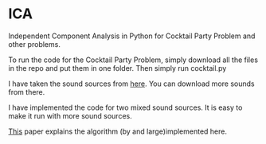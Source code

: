 # ICA
Independent Component Analysis in Python for Cocktail Party Problem and other problems.

To run the code for the Cocktail Party Problem, simply download all the files in the repo and put them in one folder. Then simply run cocktail.py

I have taken the sound sources from [here](http://research.ics.aalto.fi/ica/cocktail/cocktail_en.cgi). You can download more sounds from there. 

I have implemented the code for two mixed sound sources. It is easy to make it run with more sound sources.

[This](http://perso.telecom-paristech.fr/~Cardoso/Papers.PDF/icassp89.pdf) paper explains the algorithm (by and large)implemented here.
